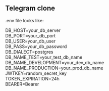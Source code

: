 ## Telegram clone

.env file looks like:

DB_HOST=your_db_server\
DB_PORT=your_db_port\
DB_USER=your_db_user\
DB_PASS=your_db_password\
DB_DIALECT=postgres\
DB_NAME_TEST=your_test_db_name\
DB_NAME_DEVELOPMENT=your_dev_db_name\
DB_NAME_PRODUCTION=your_prod_db_name\
JWTKEY=random_secret_key\
TOKEN_EXPIRATION=24h\
BEARER=Bearer